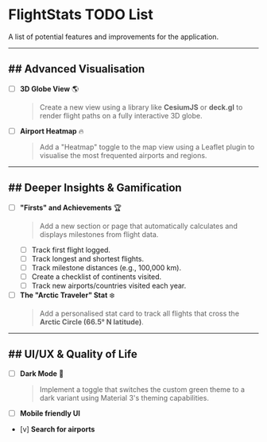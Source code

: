 # FlightStats TODO List

A list of potential features and improvements for the application.

---

## ## Advanced Visualisation

- [ ] **3D Globe View** 🌎
  > Create a new view using a library like **CesiumJS** or **deck.gl** to render flight paths on a fully interactive 3D globe.

- [ ] **Airport Heatmap** 🔥
  > Add a "Heatmap" toggle to the map view using a Leaflet plugin to visualise the most frequented airports and regions.

---

## ## Deeper Insights & Gamification

- [ ] **"Firsts" and Achievements** 🏆
  > Add a new section or page that automatically calculates and displays milestones from flight data.
  - [ ] Track first flight logged.
  - [ ] Track longest and shortest flights.
  - [ ] Track milestone distances (e.g., 100,000 km).
  - [ ] Create a checklist of continents visited.
  - [ ] Track new airports/countries visited each year.

- [ ] **The "Arctic Traveler" Stat** ❄️
  > Add a personalised stat card to track all flights that cross the **Arctic Circle (66.5° N latitude)**.

---

## ## UI/UX & Quality of Life

- [ ] **Dark Mode** 🌙
  > Implement a toggle that switches the custom green theme to a dark variant using Material 3's theming capabilities.
- [ ] **Mobile friendly UI**
- [v] **Search for airports**